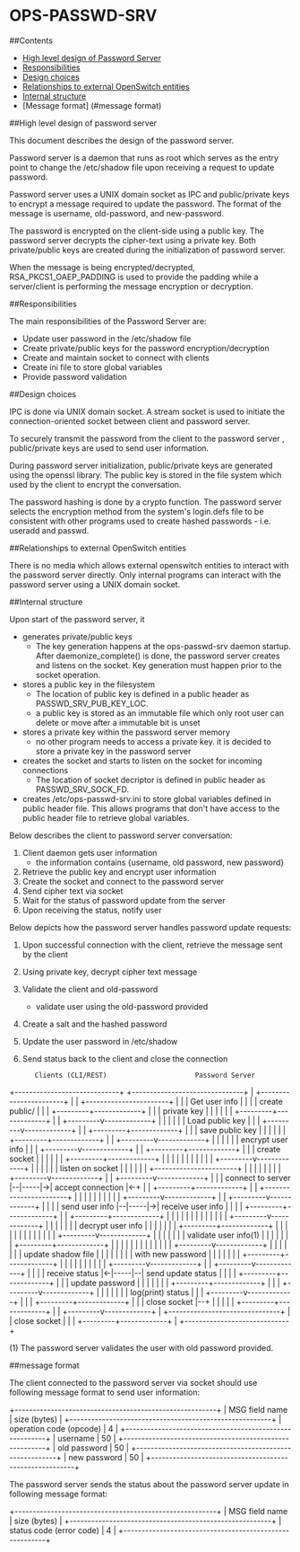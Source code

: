 OPS-PASSWD-SRV
=====

##Contents
- [High level design of Password Server](#high-level-design-of-password-server)
- [Responsibilities](#responsibilities)
- [Design choices](#design-choices)
- [Relationships to external OpenSwitch entities](#relationships-to-external-openswitch-entities)
- [Internal structure](#internal-structure)
- [Message format] (#message format)

##High level design of password server

This document describes the design of the password server.

Password server is a daemon that runs as root which serves as the entry point to change
the /etc/shadow file upon receiving a request to update password.

Password server uses a UNIX domain socket as IPC and public/private keys to encrypt
a message required to update the password. The format of the message is
username, old-password, and new-password.

The password is encrypted on the client-side using a public key.  The password server
decrypts the cipher-text using a private key. Both private/public keys are
created during the initialization of password server.

When the message is being encrypted/decrypted, RSA_PKCS1_OAEP_PADDING is used to
provide the padding while a server/client is performing the message encryption
or decryption.

##Responsibilities

The main responsibilities of the Password Server are:

* Update user password in the /etc/shadow file
* Create private/public keys for the password encryption/decryption
* Create and maintain socket to connect with clients
* Create ini file to store global variables
* Provide password validation

##Design choices

IPC is done via UNIX domain socket.  A stream socket is used to initiate
the connection-oriented socket between client and password server.

To securely transmit the password from the client to the password server ,
public/private keys are used to send user information.

During password server initialization, public/private keys are generated using
the openssl library.  The public key is stored in the file system which used
by the client to encrypt the conversation.

The password hashing is done by a crypto function.  The password server selects
the encryption method from the system's login.defs file to be consistent with
other programs used to create hashed passwords - i.e. useradd and passwd.

##Relationships to external OpenSwitch entities

There is no media which allows external openswitch entities to interact with
the password server directly.  Only internal programs can interact with
the password server using a UNIX domain socket.

##Internal structure

Upon start of the password server, it
- generates private/public keys
  - The key generation happens at the ops-passwd-srv daemon startup. After
    daemonize_complete() is done, the password server creates and listens on
    the socket.  Key generation must happen prior to the socket operation.
- stores a public key in the filesystem
   - The location of public key is defined in a public header as
     PASSWD_SRV_PUB_KEY_LOC.
   - a public key is stored as an immutable file which only root user can
     delete or move after a immutable bit is unset
- stores a private key within the password server memory
  - no other program needs to access a private key. it is decided to store
     a private key in the password server
- creates the socket and starts to listen on the socket for incoming connections
   - The location of socket decriptor is defined in public header as
     PASSWD_SRV_SOCK_FD.
- creates /etc/ops-passwd-srv.ini to store global variables defined in public
  header file. This allows programs that don't have access to the public header
  file to retrieve global variables.

Below describes the client to password server conversation:
1. Client daemon gets user information
   - the information contains {username, old password, new password}
2. Retrieve the public key and encrypt user information
3. Create the socket and connect to the password server
4. Send cipher text via socket
5. Wait for the status of password update from the server
6. Upon receiving the status, notify user

Below depicts how the password server handles password update requests:
1. Upon successful connection with the client, retrieve the message sent by the client
2. Using private key, decrypt cipher text message
3. Validate the client and old-password
   - validate user using the old-password provided
4. Create a salt and the hashed password
5. Update the user password in /etc/shadow
6. Send status back to the client and close the connection

          Clients (CLI/REST)                      Password Server
+-----------------------------+     +-------------------------------+
|  +-----------------------+  |     |  +-----------------------+    |
|  |   Get user info       |  |     |  |  create public/       |    |
|  +---------+-------------+  |     |  |   private key         |    |
|            |                |     |  +---------+-------------+    |
|  +---------v-------------+  |     |            |                  |
|  |   Load public key     |  |     |  +---------v-------------+    |
|  +---------+-------------+  |     |  |  save public key      |    |
|            |                |     |  +---------+-------------+    |
|  +---------v-------------+  |     |            |                  |
|  |   encrypt user info   |  |     |  +---------v-------------+    |
|  +---------+-------------+  |     |  |    create socket      |    |
|            |                |     |  +---------+-------------+    |
|            |                |     |            |                  |
|            |                |     |  +---------v-------------+    |
|            |                |     |  |   listen on socket    |    |
|            |                |     |  +-----------------------+    |
|            |                |     |            |                  |
|  +---------v-------------+  |     |  +---------v-------------+    |
|  |   connect to server   |--|-----|->|   accept connection   |<-+ |
|  +---------+-------------+  |     |  +-----------------------+  | |
|            |                |     |            |                | |
|  +---------v-------------+  |     |  +---------v-------------+  | |
|  |    send user info     |--|-----|->|   receive user info   |  | |
|  +---------+-------------+  |     |  +---------+-------------+  | |
|            |                |     |            |                | |
|            |                |     |  +---------v-------------+  | |
|            |                |     |  |   decrypt user info   |  | |
|            |                |     |  +---------+-------------+  | |
|            |                |     |            |                | |
|            |                |     |  +---------v-------------+  | |
|            |                |     |  | validate user info(1) |  | |
|            |                |     |  +---------+-------------+  | |
|            |                |     |            |                | |
|            |                |     |  +---------v-------------+  | |
|            |                |     |  | update shadow file    |  | |
|            |                |     |  |  with new password    |  | |
|            |                |     |  +---------+-------------+  | |
|            |                |     |            |                | |
|  +---------v-------------+  |     |  +---------v-------------+  | |
|  |   receive status      |<-|-----|--|  send update status   |  | |
|  +---------+-------------+  |     |  |    update password    |  | |
|            |                |     |  +---------+-------------+  | |
|  +---------v-------------+  |     |            |                | |
|  |   log(print) status   |  |     |  +---------v-------------+  | |
|  +---------+-------------+  |     |  |    close socket       |--+ |
|            |                |     |  +---------+-------------+    |
|  +---------v-------------+  |     +-------------------------------+
|  |    close socket       |  |
|  +---------+-------------+  |
+-----------------------------+

(1) The password server validates the user with old password provided.

##message format

The client connected to the password server via socket should use following
message format to send user information:

 +--------------------------------------------------------+
 |         MSG field name                 |  size (bytes) |
 +--------------------------------------------------------+
 |          operation code (opcode)       |   4           |
 +--------------------------------------------------------+
 |          username                      |   50          |
 +--------------------------------------------------------+
 |          old password                  |   50          |
 +--------------------------------------------------------+
 |          new password                  |   50          |
 +--------------------------------------------------------+

 The password server sends the status about the password server update in
 following message format:

 +--------------------------------------------------------+
 |         MSG field name                 |  size (bytes) |
 +--------------------------------------------------------+
 |          status code (error code)      |   4           |
 +--------------------------------------------------------+
